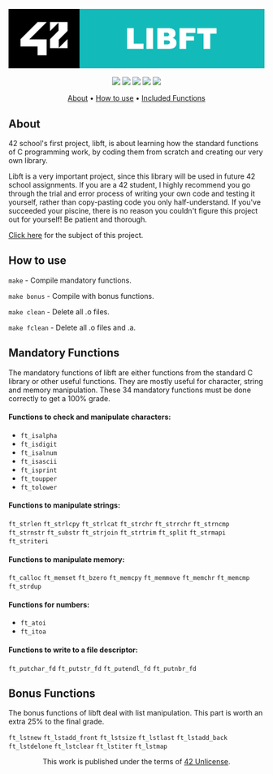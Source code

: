 <p align="center">
  <img src="https://github.com/jotavare/libft/blob/master/42_libft_banner.png">
</p>

<p align="center">
	<img src="https://img.shields.io/badge/status-finished-success" />
	<img src="https://img.shields.io/badge/evaluated-22%20%2F%2012%20%2F%202022-success" />
	<img src="https://img.shields.io/badge/score-125%20%2F%20100-success" />
	<img src="https://img.shields.io/github/languages/top/jotavare/libft" />
	<img src="https://img.shields.io/github/last-commit/jotavare/libft" />
</p>

<p align="center">
	<a href="#about">About</a> •
	<a href="#how-to-use">How to use</a> •
	<a href="#included-functions">Included Functions</a>
</p>

## About
42 school's first project, libft, is about learning how the standard functions of C programming work, by coding them from scratch and creating our very own library.

Libft is a very important project, since this library will be used in future 42 school assignments. If you are a 42 student, I highly recommend you go through the trial and error process of writing your own code and testing it yourself, rather than copy-pasting code you only half-understand. If you've succeeded your piscine, there is no reason you couldn't figure this project out for yourself! Be patient and thorough.

<a href="https://github.com/jotavare/libft/blob/master/subject/en_subject_libft.pdf">Click here</a> for the subject of this project.

## How to use
``make`` - Compile mandatory functions.

``make bonus`` - Compile with bonus functions.

``make clean`` - Delete all .o files.

``make fclean`` - Delete all .o files and .a.

## Mandatory Functions
The mandatory functions of libft are either functions from the standard C library or other useful functions. They are mostly useful for character, string and memory manipulation. These 34 mandatory functions must be done correctly to get a 100% grade.

#### Functions to check and manipulate characters:

- ``ft_isalpha``
- ``ft_isdigit``
- ``ft_isalnum``
- ``ft_isascii``
- ``ft_isprint``
- ``ft_toupper``
- ``ft_tolower``

#### Functions to manipulate strings:

``ft_strlen``
``ft_strlcpy``
``ft_strlcat``
``ft_strchr``
``ft_strrchr``
``ft_strncmp``
``ft_strnstr``
``ft_substr``
``ft_strjoin``
``ft_strtrim``
``ft_split``
``ft_strmapi``
``ft_striteri``

#### Functions to manipulate memory:

``ft_calloc``
``ft_memset``
``ft_bzero``
``ft_memcpy``
``ft_memmove``
``ft_memchr``
``ft_memcmp``
``ft_strdup``

#### Functions for numbers:

* ``ft_atoi``
* ``ft_itoa``

#### Functions to write to a file descriptor:

``ft_putchar_fd``
``ft_putstr_fd``
``ft_putendl_fd``
``ft_putnbr_fd``

## Bonus Functions
The bonus functions of libft deal with list manipulation. This part is worth an extra 25% to the final grade.

``ft_lstnew``
``ft_lstadd_front``
``ft_lstsize``
``ft_lstlast``
``ft_lstadd_back``
``ft_lstdelone``
``ft_lstclear``
``ft_lstiter``
``ft_lstmap``

<p align="center">
This work is published under the terms of <a href="https://github.com/gcamerli/42unlicense">42 Unlicense</a>.
</p>
